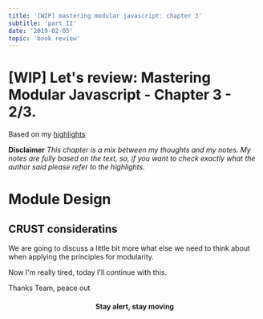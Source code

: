 ```yaml
---
title: '[WIP] mastering modular javascript: chapter 3'
subtitle: 'part II'
date: '2019-02-05'
topic: 'book review'
---
```


# [WIP] Let's review: Mastering Modular Javascript - Chapter 3 - 2/3.

Based on my [highlights](https://github.com/neomaxzero/m-quickreview/blob/master/mastering-modular-js/chapter-03.md)

**Disclaimer**
*This chapter is a mix between my thoughts and my notes.
My notes are fully based on the text, so, if you want to check exactly what the author said please refer to the highlights.*

# Module Design

## CRUST consideratins

We are going to discuss a little bit more what else we need to think about when applying the principles for modularity.

Now I'm really tired, today I'll continue with this.

Thanks Team, peace out

<h4 align="center" styles="text-weight: bold">
  Stay alert, stay moving
</h4>
